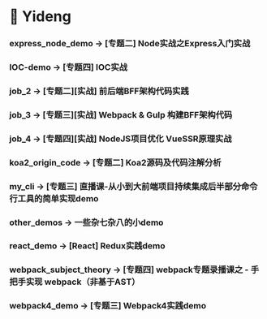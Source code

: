 # 🏮 Yideng 

###  express_node_demo -> [专题二] Node实战之Express入门实战

###  IOC-demo -> [专题四] IOC实战

###  job_2 -> [专题二][实战] 前后端BFF架构代码实践

###  job_3 -> [专题三][实战] Webpack & Gulp 构建BFF架构代码

###  job_4 -> [专题四][实战] NodeJS项目优化 VueSSR原理实战

###  koa2_origin_code -> [专题二] Koa2源码及代码注解分析

###  my_cli -> [专题三] 直播课-从小到大前端项目持续集成后半部分命令行工具的简单实现demo

###  other_demos -> 一些杂七杂八的小demo

###  react_demo -> [React] Redux实践demo

###  webpack_subject_theory -> [专题四] webpack专题录播课之 - 手把手实现 webpack（非基于AST）

###  webpack4_demo -> [专题三] Webpack4实践demo
